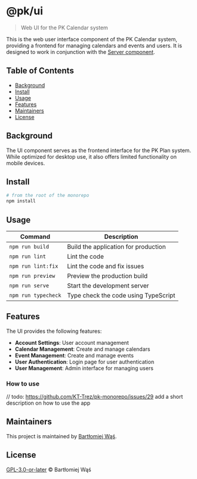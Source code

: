 # @pk/ui

> Web UI for the PK Calendar system

This is the web user interface component of the PK Calendar system, providing a frontend for managing calendars and
events and users. It is designed to work in conjunction with the [Server component](../server/README.md).

## Table of Contents

- [Background](#background)
- [Install](#install)
- [Usage](#usage)
- [Features](#features)
- [Maintainers](#maintainers)
- [License](#license)

## Background

The UI component serves as the frontend interface for the PK Plan system. While optimized for desktop use, it also
offers limited functionality on mobile devices.

## Install

```bash
# from the root of the monorepo
npm install
```

## Usage

| Command             | Description                          |
|---------------------|--------------------------------------|
| `npm run build`     | Build the application for production |
| `npm run lint`      | Lint the code                        |
| `npm run lint:fix`  | Lint the code and fix issues         |
| `npm run preview`   | Preview the production build         |
| `npm run serve`     | Start the development server         |
| `npm run typecheck` | Type check the code using TypeScript |

## Features

The UI provides the following features:

- **Account Settings**: User account management
- **Calendar Management**: Create and manage calendars
- **Event Management**: Create and manage events
- **User Authentication**: Login page for user authentication
- **User Management**: Admin interface for managing users

### How to use

// todo: https://github.com/KT-Trez/pk-monorepo/issues/29 add a short description on how to use the app

## Maintainers

This project is maintained by [Bartłomiej Wąś](https://github.com/KT-Trez).

## License

[GPL-3.0-or-later](../../LICENSE) © Bartłomiej Wąś